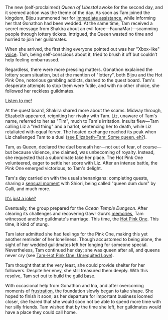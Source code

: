 The new (self-proclaimed) *Queen of Libestal* awoke for the second day, and it seemed action was the theme of the day. As soon as Tam joined the kingdom, Bijou summoned her for [immediate assistance](https://www.youtube.com/live/fIGfh8GmKY8?feature=shared\&t=307), while informing her that Gonathon had been wedded. At the same time, Tam received a secret message from Shakira about an evil force—FaunaMart—scamming people through lottery tickets. Intrigued, the Queen wasted no time and hurried to join her guildmates.

When she arrived, the first thing everyone pointed out was her "Xbox-like" [voice](https://www.youtube.com/live/fIGfh8GmKY8?feature=shared\&t=561). Tam, being self-conscious about it, tried to brush it off but couldn’t help feeling embarrassed.

Regardless, there were more pressing matters. Gonathon explained the lottery scam situation, but at the mention of "lottery", both Bijou and the Hot Pink One, notorious gambling addicts, dashed to the quest board. Tam's desperate attempts to stop them were futile, and with no other choice, she followed her reckless guildmates.

[Listen to me!](#embed:https://www.youtube.com/live/fIGfh8GmKY8?t=816)

At the quest board, Shakira shared more about the scams. Midway through, Elizabeth appeared, reigniting her rivalry with Tam. Liz, unaware of Tam's name, referred to her as "Tim", much to Tam's irritation. Insults flew—Tam calling Liz a "red thing" and a harlot, sentencing her to death, while Liz retaliated with equal fervor. The heated exchange reached its peak when Liz challenged Tam to a duel ([see Elizabeth-Tam: Some queen, eh?](#edge:liz-kronii)).

 Tam, as Queen, declared the duel beneath her—not out of fear, of course—but because violence, she claimed, was unbecoming of royalty. Instead, she requested that a subordinate take her place. The Hot Pink One volunteered, eager to settle her score with Liz. After an intense battle, the Pink One emerged victorious, to Tam's delight.

Tam's day carried on with the usual shenanigans: completing quests, sharing a [sensual moment](https://www.youtube.com/live/fIGfh8GmKY8?feature=shared\&t=2332) with Shiori, being called "queen dum dum" by Calli, and much more.

[It's just a joke?](#embed:https://www.youtube.com/live/fIGfh8GmKY8?feature=shared\&t=2921)

Eventually, the group prepared for the *Ocean Temple Dungeon*. After clearing its challenges and recovering Gawr Gura’s [memories](https://www.youtube.com/live/fIGfh8GmKY8?feature=shared\&t=7458), Tam witnessed another guildmate's marriage. This time, the [Hot Pink One](https://www.youtube.com/live/fIGfh8GmKY8?feature=shared\&t=8043). This time, it kind of stung.

Tam later admitted she had feelings for the Pink One, making this yet another reminder of her loneliness. Though accustomed to being alone, the sight of her wedded guildmates left her longing for someone special. Nevertheless, Tam continued her day; she was queen after all, and queens never cry (see [Tam-Hot Pink One: Unrequited Love](#edge:irys-kronii)).

Tam thought that at the very least, she could provide shelter for her followers. Despite her envy, she still treasured them deeply. With this resolve, Tam set out to build the [guild base](https://www.youtube.com/live/fIGfh8GmKY8?feature=shared\&t=11310).

With occasional help from Gonathon and Ina, and after overcoming moments of [frustration](https://www.youtube.com/live/fIGfh8GmKY8?feature=shared\&t=17819), the foundation slowly began to take shape. She hoped to finish it soon; as her departure for important business loomed closer, she feared that she would soon not be able to spend more time with her silly friends. Tam wished that by the time she left, her guildmates would have a place they could call home.

